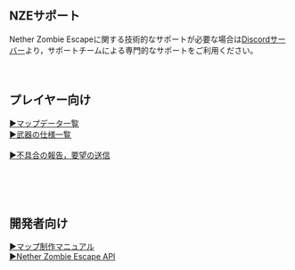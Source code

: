## NZEサポート
Nether Zombie Escapeに関する技術的なサポートが必要な場合は<a href=https://discord.com/invite/usCudBs55t>Discordサーバー</a>より，サポートチームによる専門的なサポートをご利用ください。<br><br><br>


## プレイヤー向け
<a href=https://github.com/Nether2046/NetherZombieEscape/blob/main/docs/feature/maps.md>▶︎マップデータ一覧</a><br>
<a href=https://github.com/Nether2046/NetherZombieEscape/blob/main/docs/feature/weapons.md>▶︎武器の仕様一覧</a><br><br>
<a href=https://github.com/Nether2046/NetherZombieEscape/issues/new/choose>▶︎不具合の報告，要望の送信</a><br>
<br><br><br><br>


## 開発者向け

<a href=https://github.com/Nether2046/NetherZombieEscape/blob/main/docs/tutorial/map.md>▶︎マップ制作マニュアル</a><br>
<a href=https://github.com/Nether2046/NetherZombieEscape/blob/main/docs/tutorial/api.md>▶︎Nether Zombie Escape API</a><br>
